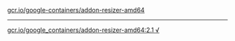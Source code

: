 [gcr.io/google-containers/addon-resizer-amd64](https://hub.docker.com/r/abcz/addon-resizer-amd64/tags/) 

----
[gcr.io/google_containers/addon-resizer-amd64:2.1 √](https://hub.docker.com/r/abcz/addon-resizer-amd64/tags/)

